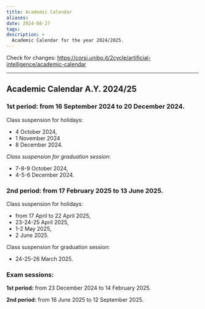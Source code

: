 ```yaml
---
title: Academic Calendar
aliases: 
date: 2024-08-27
tags: 
description: >
  Academic Calendar for the year 2024/2025.
---
```

Check for changes: https://corsi.unibo.it/2cycle/artificial-intelligence/academic-calendar

---
## Academic Calendar A.Y. 2024/25

### 1st period: from 16 September 2024 to 20 December 2024.

Class suspension for holidays:  
 - 4 October 2024,
 - 1 November 2024
 - 8 December 2024.

*Class suspension for graduation session*: 
- 7-8-9 October 2024,
- 4-5-6 December 2024.

### 2nd period: from 17 February 2025 to 13 June 2025.

Class suspension for holidays: 
- from 17 April to 22 April 2025,
- 23-24-25 April 2025,
- 1-2 May 2025,
- 2 June 2025.

Class suspension for graduation session: 
- 24-25-26 March 2025.

### Exam sessions:  

**1st period:** from 23 December 2024 to 14 February 2025.

**2nd period:** from 16 June 2025 to 12 September 2025.


